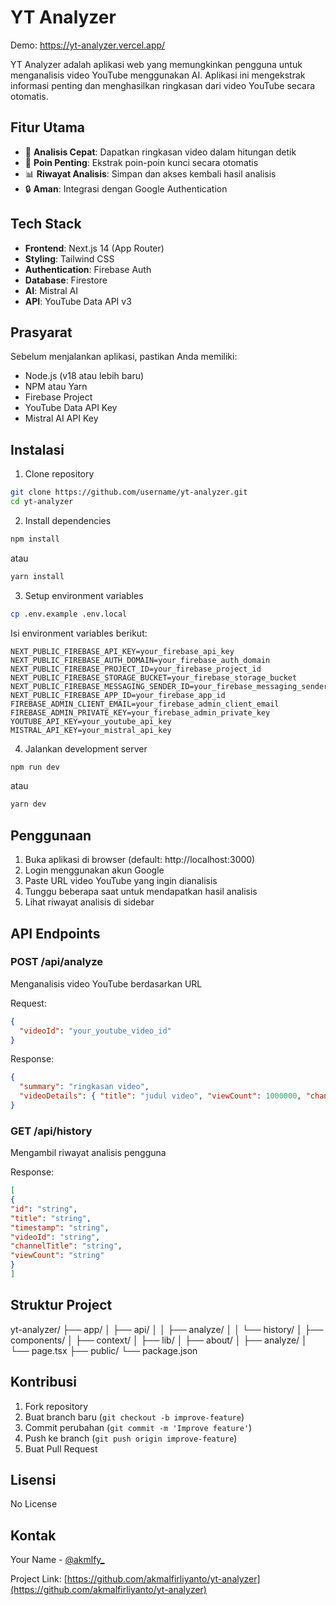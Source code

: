 # YT Analyzer

Demo: https://yt-analyzer.vercel.app/

YT Analyzer adalah aplikasi web yang memungkinkan pengguna untuk menganalisis video YouTube menggunakan AI. Aplikasi ini mengekstrak informasi penting dan menghasilkan ringkasan dari video YouTube secara otomatis.

## Fitur Utama

- 🚀 **Analisis Cepat**: Dapatkan ringkasan video dalam hitungan detik
- 🎯 **Poin Penting**: Ekstrak poin-poin kunci secara otomatis
- 📊 **Riwayat Analisis**: Simpan dan akses kembali hasil analisis
- 🔒 **Aman**: Integrasi dengan Google Authentication

## Tech Stack

- **Frontend**: Next.js 14 (App Router)
- **Styling**: Tailwind CSS
- **Authentication**: Firebase Auth
- **Database**: Firestore
- **AI**: Mistral AI
- **API**: YouTube Data API v3

## Prasyarat

Sebelum menjalankan aplikasi, pastikan Anda memiliki:

- Node.js (v18 atau lebih baru)
- NPM atau Yarn
- Firebase Project
- YouTube Data API Key
- Mistral AI API Key

## Instalasi

1. Clone repository
```bash
git clone https://github.com/username/yt-analyzer.git
cd yt-analyzer
```

2. Install dependencies
```bash
npm install
```
atau
```bash
yarn install
```

3. Setup environment variables
```bash
cp .env.example .env.local
```

Isi environment variables berikut:
```
NEXT_PUBLIC_FIREBASE_API_KEY=your_firebase_api_key
NEXT_PUBLIC_FIREBASE_AUTH_DOMAIN=your_firebase_auth_domain
NEXT_PUBLIC_FIREBASE_PROJECT_ID=your_firebase_project_id
NEXT_PUBLIC_FIREBASE_STORAGE_BUCKET=your_firebase_storage_bucket
NEXT_PUBLIC_FIREBASE_MESSAGING_SENDER_ID=your_firebase_messaging_sender_id
NEXT_PUBLIC_FIREBASE_APP_ID=your_firebase_app_id
FIREBASE_ADMIN_CLIENT_EMAIL=your_firebase_admin_client_email
FIREBASE_ADMIN_PRIVATE_KEY=your_firebase_admin_private_key
YOUTUBE_API_KEY=your_youtube_api_key
MISTRAL_API_KEY=your_mistral_api_key
```

4. Jalankan development server
```bash
npm run dev
```
atau
```bash
yarn dev
```


## Penggunaan

1. Buka aplikasi di browser (default: http://localhost:3000)
2. Login menggunakan akun Google
3. Paste URL video YouTube yang ingin dianalisis
4. Tunggu beberapa saat untuk mendapatkan hasil analisis
5. Lihat riwayat analisis di sidebar

## API Endpoints

### POST /api/analyze
Menganalisis video YouTube berdasarkan URL

Request:
```json
{
  "videoId": "your_youtube_video_id"
}
```


Response:
```json
{
  "summary": "ringkasan video",
  "videoDetails": { "title": "judul video", "viewCount": 1000000, "channelTitle": "nama channel" }
}
```


### GET /api/history
Mengambil riwayat analisis pengguna

Response:
```json
[
{
"id": "string",
"title": "string",
"timestamp": "string",
"videoId": "string",
"channelTitle": "string",
"viewCount": "string"
}
]
```

## Struktur Project

yt-analyzer/
├── app/
│ ├── api/
│ │ ├── analyze/
│ │ └── history/
│ ├── components/
│ ├── context/
│ ├── lib/
│ ├── about/
│ ├── analyze/
│ └── page.tsx
├── public/
└── package.json


## Kontribusi

1. Fork repository
2. Buat branch baru (`git checkout -b improve-feature`)
3. Commit perubahan (`git commit -m 'Improve feature'`)
4. Push ke branch (`git push origin improve-feature`)
5. Buat Pull Request

## Lisensi

No License

## Kontak

Your Name - [@akmlfy_](https://instagram.com/akmlfy_)

Project Link: [https://github.com/akmalfirliyanto/yt-analyzer](https://github.com/akmalfirliyanto/yt-analyzer)
